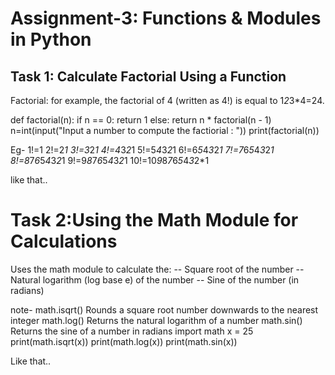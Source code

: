 # Assignment-3:  Functions & Modules in Python
## Task 1:  Calculate Factorial Using a Function 

Factorial:
for example, the factorial of 4 (written as 4!) is equal to 1*2*3*4=24.

def factorial(n):
    if n == 0:
        return 1
    else:
        return n * factorial(n - 1)
n=int(input("Input a number to compute the factiorial : "))
print(factorial(n))

Eg-
1!=1
2!=2*1
3!=3*2*1
4!=4*3*2*1
5!=5*4*3*2*1
6!=6*5*4*3*2*1
7!=7*6*5*4*3*2*1
8!=8*7*6*5*4*3*2*1
9!=9*8*7*6*5*4*3*2*1
10!=10*9*8*7*6*5*4*3*2*1

like that..

# Task 2:Using the Math Module for Calculations

Uses the math module to calculate the:
-- Square root of the number
-- Natural logarithm (log base e) of the number
-- Sine of the number (in radians)

note- 
math.isqrt()	Rounds a square root number downwards to the nearest integer
math.log()	Returns the natural logarithm of a number
math.sin()	Returns the sine of a number in radians
import math
x = 25
print(math.isqrt(x))
print(math.log(x))
print(math.sin(x))

Like that..